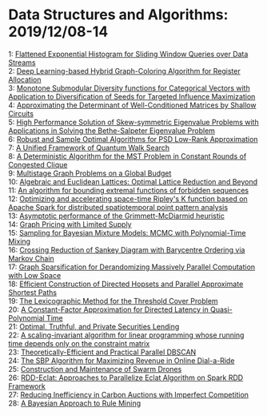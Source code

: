 # Data Structures and Algorithms: 2019/12/08-14  
1: [Flattened Exponential Histogram for Sliding Window Queries over Data  Streams](https://doi.org/10.48550/arXiv.1912.03526)  
2: [Deep Learning-based Hybrid Graph-Coloring Algorithm for Register  Allocation](https://doi.org/10.48550/arXiv.1912.03700)  
3: [Monotone Submodular Diversity functions for Categorical Vectors with  Application to Diversification of Seeds for Targeted Influence Maximization](https://doi.org/10.48550/arXiv.1912.03727)  
4: [Approximating the Determinant of Well-Conditioned Matrices by Shallow  Circuits](https://doi.org/10.48550/arXiv.1912.03824)  
5: [High Performance Solution of Skew-symmetric Eigenvalue Problems with  Applications in Solving the Bethe-Salpeter Eigenvalue Problem](https://doi.org/10.48550/arXiv.1912.04062)  
6: [Robust and Sample Optimal Algorithms for PSD Low-Rank Approximation](https://doi.org/10.48550/arXiv.1912.04177)  
7: [A Unified Framework of Quantum Walk Search](https://doi.org/10.48550/arXiv.1912.04233)  
8: [A Deterministic Algorithm for the MST Problem in Constant Rounds of  Congested Clique](https://doi.org/10.48550/arXiv.1912.04239)  
9: [Multistage Graph Problems on a Global Budget](https://doi.org/10.48550/arXiv.1912.04392)  
10: [Algebraic and Euclidean Lattices: Optimal Lattice Reduction and Beyond](https://doi.org/10.48550/arXiv.1912.04586)  
11: [An algorithm for bounding extremal functions of forbidden sequences](https://doi.org/10.48550/arXiv.1912.04897)  
12: [Optimizing and accelerating space-time Ripley's K function based on  Apache Spark for distributed spatiotemporal point pattern analysis](https://doi.org/10.48550/arXiv.1912.04753)  
13: [Asymptotic performance of the Grimmett-McDiarmid heuristic](https://doi.org/10.48550/arXiv.1912.04772)  
14: [Graph Pricing with Limited Supply](https://doi.org/10.48550/arXiv.1912.05010)  
15: [Sampling for Bayesian Mixture Models: MCMC with Polynomial-Time Mixing](https://doi.org/10.48550/arXiv.1912.05153)  
16: [Crossing Reduction of Sankey Diagram with Barycentre Ordering via Markov  Chain](https://doi.org/10.48550/arXiv.1912.05339)  
17: [Graph Sparsification for Derandomizing Massively Parallel Computation  with Low Space](https://doi.org/10.48550/arXiv.1912.05390)  
18: [Efficient Construction of Directed Hopsets and Parallel Approximate  Shortest Paths](https://doi.org/10.48550/arXiv.1912.05506)  
19: [The Lexicographic Method for the Threshold Cover Problem](https://doi.org/10.48550/arXiv.1912.05819)  
20: [A Constant-Factor Approximation for Directed Latency in Quasi-Polynomial  Time](https://doi.org/10.48550/arXiv.1912.06198)  
21: [Optimal, Truthful, and Private Securities Lending](https://doi.org/10.48550/arXiv.1912.06202)  
22: [A scaling-invariant algorithm for linear programming whose running time  depends only on the constraint matrix](https://doi.org/10.48550/arXiv.1912.06252)  
23: [Theoretically-Efficient and Practical Parallel DBSCAN](https://doi.org/10.48550/arXiv.1912.06255)  
24: [The SBP Algorithm for Maximizing Revenue in Online Dial-a-Ride](https://doi.org/10.48550/arXiv.1912.06300)  
25: [Construction and Maintenance of Swarm Drones](https://doi.org/10.48550/arXiv.1912.06360)  
26: [RDD-Eclat: Approaches to Parallelize Eclat Algorithm on Spark RDD  Framework](https://doi.org/10.48550/arXiv.1912.06415)  
27: [Reducing Inefficiency in Carbon Auctions with Imperfect Competition](https://doi.org/10.48550/arXiv.1912.06428)  
28: [A Bayesian Approach to Rule Mining](https://doi.org/10.48550/arXiv.1912.06432)  
